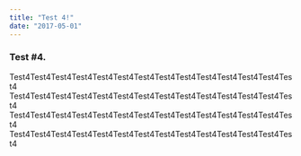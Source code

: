 ```yaml
---
title: "Test 4!"
date: "2017-05-01"
---
```


### Test #4.

Test4Test4Test4Test4Test4Test4Test4Test4Test4Test4Test4Test4Test4Test4
Test4Test4Test4Test4Test4Test4Test4Test4Test4Test4Test4Test4Test4Test4
Test4Test4Test4Test4Test4Test4Test4Test4Test4Test4Test4Test4Test4Test4
Test4Test4Test4Test4Test4Test4Test4Test4Test4Test4Test4Test4Test4Test4